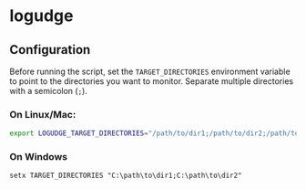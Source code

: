 # logudge

## Configuration

Before running the script, set the `TARGET_DIRECTORIES` environment variable to point to the directories you want to monitor. Separate multiple directories with a semicolon (`;`).

### On Linux/Mac:

```bash
export LOGUDGE_TARGET_DIRECTORIES="/path/to/dir1;/path/to/dir2;/path/to/dir3"
```

### On Windows

```
setx TARGET_DIRECTORIES "C:\path\to\dir1;C:\path\to\dir2"
```
